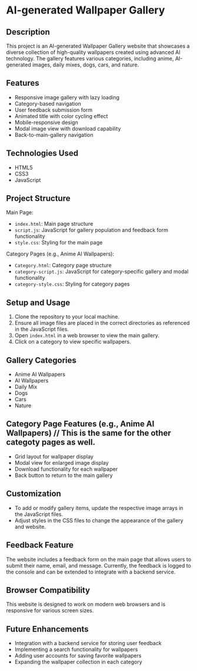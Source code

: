 # AI-generated Wallpaper Gallery

## Description
This project is an AI-generated Wallpaper Gallery website that showcases a diverse collection of high-quality wallpapers created using advanced AI technology. The gallery features various categories, including anime, AI-generated images, daily mixes, dogs, cars, and nature.

## Features
- Responsive image gallery with lazy loading
- Category-based navigation
- User feedback submission form
- Animated title with color cycling effect
- Mobile-responsive design
- Modal image view with download capability
- Back-to-main-gallery navigation

## Technologies Used
- HTML5
- CSS3
- JavaScript

## Project Structure
Main Page:
- `index.html`: Main page structure
- `script.js`: JavaScript for gallery population and feedback form functionality
- `style.css`: Styling for the main page

Category Pages (e.g., Anime AI Wallpapers):
- `Category.html`: Category page structure
- `category-script.js`: JavaScript for category-specific gallery and modal functionality
- `category-style.css`: Styling for category pages

## Setup and Usage
1. Clone the repository to your local machine.
2. Ensure all image files are placed in the correct directories as referenced in the JavaScript files.
3. Open `index.html` in a web browser to view the main gallery.
4. Click on a category to view specific wallpapers.

## Gallery Categories
- Anime AI Wallpapers
- AI Wallpapers
- Daily Mix
- Dogs
- Cars
- Nature

## Category Page Features (e.g., Anime AI Wallpapers) // This is the same for the other categoty pages as well.
- Grid layout for wallpaper display
- Modal view for enlarged image display
- Download functionality for each wallpaper
- Back button to return to the main gallery

## Customization
- To add or modify gallery items, update the respective image arrays in the JavaScript files.
- Adjust styles in the CSS files to change the appearance of the gallery and website.

## Feedback Feature
The website includes a feedback form on the main page that allows users to submit their name, email, and message. Currently, the feedback is logged to the console and can be extended to integrate with a backend service.

## Browser Compatibility
This website is designed to work on modern web browsers and is responsive for various screen sizes.

## Future Enhancements
- Integration with a backend service for storing user feedback
- Implementing a search functionality for wallpapers
- Adding user accounts for saving favorite wallpapers
- Expanding the wallpaper collection in each category
